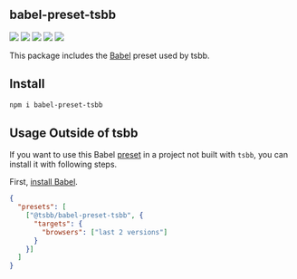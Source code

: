 babel-preset-tsbb
---

![](https://www.travis-ci.org/tsbbjs/babel-preset-tsbb.svg?branch=master)
![](https://img.shields.io/github/issues/tsbbjs/babel-preset-tsbb.svg)
![](https://img.shields.io/github/forks/tsbbjs/babel-preset-tsbb.svg)
![](https://img.shields.io/github/stars/tsbbjs/babel-preset-tsbb.svg)
![](https://img.shields.io/npm/v/@tsbb/babel-preset-tsbb.svg)

This package includes the [Babel](https://babeljs.io) preset used by tsbb.

## Install

```bash
npm i babel-preset-tsbb
```

## Usage Outside of tsbb

If you want to use this Babel [preset](https://babeljs.io/docs/en/next/presets) in a project not built with `tsbb`, you can install it with following steps.

First, [install Babel](https://babeljs.io/docs/setup/).

```json
{
  "presets": [
    ["@tsbb/babel-preset-tsbb", {
      "targets": {
        "browsers": ["last 2 versions"]
      }
    }]
  ]
}
```